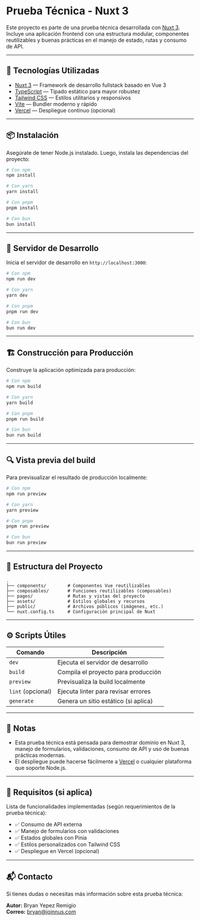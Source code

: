 # Prueba Técnica - Nuxt 3

Este proyecto es parte de una prueba técnica desarrollada con [Nuxt 3](https://nuxt.com). Incluye una aplicación frontend con una estructura modular, componentes reutilizables y buenas prácticas en el manejo de estado, rutas y consumo de API.

---

## 🧰 Tecnologías Utilizadas

- [Nuxt 3](https://nuxt.com) — Framework de desarrollo fullstack basado en Vue 3
- [TypeScript](https://www.typescriptlang.org/) — Tipado estático para mayor robustez
- [Tailwind CSS](https://tailwindcss.com/) — Estilos utilitarios y responsivos
- [Vite](https://vitejs.dev/) — Bundler moderno y rápido
- [Vercel](https://vercel.com) — Despliegue continuo (opcional)

---

## 📦 Instalación

Asegúrate de tener Node.js instalado. Luego, instala las dependencias del proyecto:

```bash
# Con npm
npm install

# Con yarn
yarn install

# Con pnpm
pnpm install

# Con bun
bun install
```

---

## 🚀 Servidor de Desarrollo

Inicia el servidor de desarrollo en `http://localhost:3000`:

```bash
# Con npm
npm run dev

# Con yarn
yarn dev

# Con pnpm
pnpm run dev

# Con bun
bun run dev
```

---

## 🏗️ Construcción para Producción

Construye la aplicación optimizada para producción:

```bash
# Con npm
npm run build

# Con yarn
yarn build

# Con pnpm
pnpm run build

# Con bun
bun run build
```

---

## 🔍 Vista previa del build

Para previsualizar el resultado de producción localmente:

```bash
# Con npm
npm run preview

# Con yarn
yarn preview

# Con pnpm
pnpm run preview

# Con bun
bun run preview
```

---

## 📁 Estructura del Proyecto

```
.
├── components/        # Componentes Vue reutilizables
├── composables/       # Funciones reutilizables (composables)
├── pages/             # Rutas y vistas del proyecto
├── assets/            # Estilos globales y recursos
├── public/            # Archivos públicos (imágenes, etc.)
└── nuxt.config.ts     # Configuración principal de Nuxt
```

---

## ⚙️ Scripts Útiles

| Comando          | Descripción                                |
|------------------|--------------------------------------------|
| `dev`            | Ejecuta el servidor de desarrollo          |
| `build`          | Compila el proyecto para producción        |
| `preview`        | Previsualiza la build localmente           |
| `lint` (opcional) | Ejecuta linter para revisar errores       |
| `generate`       | Genera un sitio estático (si aplica)       |

---

## 📄 Notas

- Esta prueba técnica está pensada para demostrar dominio en Nuxt 3, manejo de formularios, validaciones, consumo de API y uso de buenas prácticas modernas.
- El despliegue puede hacerse fácilmente a [Vercel](https://vercel.com) o cualquier plataforma que soporte Node.js.

---

## 🧪 Requisitos (si aplica)

Lista de funcionalidades implementadas (según requerimientos de la prueba técnica):

- ✅ Consumo de API externa
- ✅ Manejo de formularios con validaciones
- ✅ Estados globales con Pinia
- ✅ Estilos personalizados con Tailwind CSS
- ✅ Despliegue en Vercel (opcional)

---

## 📬 Contacto

Si tienes dudas o necesitas más información sobre esta prueba técnica:

**Autor:** Bryan Yepez Remigio  
**Correo:** [bryan@joinnus.com](mailto:bryan@joinnus.com)